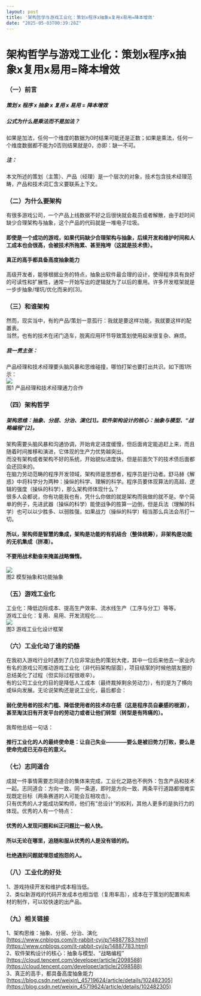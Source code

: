 ```yaml
---
layout: post
title: '架构哲学与游戏工业化：策划x程序x抽象x复用x易用=降本增效'
date: "2025-05-03T00:39:28Z"
---
```

架构哲学与游戏工业化：策划x程序x抽象x复用x易用=降本增效
==============================

### （一）前言

##### 策划 x 程序 x 抽象 x 复用 x 易用 = 降本增效

##### 公式为什么是乘法而不是加法？

如果是加法，任何一个维度的数据为0时结果可能还是正数；如果是乘法，任何一个维度数据都不能为0否则结果就是0，亦即：缺一不可。

##### 注：

本文所述的策划（主策）、产品（经理）是一个层次的对象，技术包含技术经理范畴，产品和技术词汇含义要联系上下文。

### （二）为什么要架构

有很多游戏公司，一个产品上线数据不好之后很快就会裁员或者解散，由于赶时间缺少合理架构与抽象，这个产品的代码就是一堆电子垃圾。

#### 即使是一个成功的游戏，如果代码缺少合理架构与抽象，后续开发和维护时间和人工成本也会很高，会被技术所拖累、甚至拖垮（这就是技术债）。

#### 真正的高手都具备高度抽象能力

高级开发者，能够根据业务的特点，抽象出软件最合理的设计，使得程序具有良好的可读性和扩展性，通常一开始写出的逻辑就为了以后的重用。许多开发框架就是一步步抽象/埋坑/优化而来的\[3\]。

### （三）和谁架构

然而，现实当中，有的产品/策划一意孤行：我就是要这样功能，我就要这样的配置表。  
当然，也有的技术在闭门造车，脱离应用环节导致策划使用起来很复杂、麻烦。

##### 我一贯主张：

产品经理和技术经理要头脑风暴和思维碰撞，哪怕打架也要打出共识。如下图1所示：  
![](https://img2024.cnblogs.com/blog/3509144/202505/3509144-20250502103838495-2091589583.png)  
图1 产品经理和技术经理通力合作

### （四）架构哲学

##### 架构思维：抽象、分层、分治、演化\[1\]。软件架构设计的核心：抽象与模型、“战略编程”\[2\]。

架构需要头脑风暴和沟通协调，开始肯定进度缓慢，但后面肯定能追赶上来，而且随着时间推移和演进，它体现的生产力优势越突出。  
而没有架构或者架构不好的系统，开始貌似进度快，但是前面欠下的技术债后面都会还回来的。  
在脑力劳动范畴的程序开发领域，架构师是思想者，程序员是行动者。舒马赫《解惑》中将科学分为两种：操纵的科学、理解的科学。程序员要体现算法的高超、逻辑的强度（操纵的科学），那么架构师体现什么？  
很多人会都说，你有功能我也有，凭什么你做的就是架构而我做的就不是。举个简单的例子，先进武器（操纵的科学）能使战争的胜算一边倒，但是兵法（理解的科学）也可以以少胜多、以弱胜强，如果战力（操纵的科学）相当那么兵法会吊打一切。

#### 所以，架构师是智慧的集成，架构是功能的有机结合（整体统筹），非架构是功能的无机集成（拼凑）。

#### 不要用战术勤奋来掩盖战略懒惰。

![](https://img2024.cnblogs.com/blog/3509144/202505/3509144-20250502111002236-1867024399.jpg)  
图2 模型抽象和功能抽象

### （五）游戏工业化

工业化：降低边际成本、提高生产效率、流水线生产（工序与分工）等等。  
游戏工业化：复用、易用、开发流程化.....  
![](https://img2024.cnblogs.com/blog/3509144/202505/3509144-20250502113147999-759869906.png)  
图3 游戏工业化设计框架

### （六）工业化动了谁的奶酪

在我初入游戏行业时遇到了几位非常出色的策划大佬，其中一位后来他去一家业内有名的游戏公司推动游戏工业化（非代码架构层面），项目结案的时候他朋友圈的总结美化了过程（但实际过程很艰辛）。  
有的公司工业化的目的是降低人工成本（最终裁掉剩余劳动力），有的是为了横向或纵向发展。无论说架构还是说工业化，最后都会：

#### 弱化使用者的技术门槛、降低使用者的技术存在感（这是程序员自豪感的根源），甚至淘汰旧有开发平台的劳动力或者让他们转型（转型是有阵痛的）。

我帮他总结一句话：

#### 推行工业化的人的最终使命是：让自己失业————要么是被旧势力打败，要么是使命完成已无存在的意义。

### （七）志同道合

成就一件事情需要志同道合的集体来完成，工业化之路也不例外：包含产品和技术一起。志同道合：方向一致、同一条道，即时是方向一致、两条平行道路都很难实现既定目标（两条赛道的人可能会互相攻击）。  
只有优秀的人才能成功架构师，他们有“总设计”的权利，其他人更多的是执行力的体现。优秀的人有一个特点：

#### 优秀的人发现问题和纠正问题比一般人快。

#### 所以无论在哪里，追随和服从优秀的人是没有错的的。

#### 杜绝遇到问题就埋怨或抱怨的人。

### （八）工业化的好处

1、游戏持续开发和维护成本相当低。  
2、类似新游戏的代码开发成本也相当低（复用率高），成本在于策划的配置和素材的制作，可以较快速的出产品。

### （九）相关链接

1、架构思维：抽象、分层、分治、演化  
[https://www.cnblogs.com/it-rabbit-cyj/p/14887783.html](https://www.cnblogs.com/it-rabbit-cyj/p/14887783.html)  
2、软件架构设计的核心：抽象与模型、“战略编程”  
[https://cloud.tencent.com/developer/article/2098588](https://cloud.tencent.com/developer/article/2098588)  
3、真正的高手，都具备高度抽象能力  
[https://blog.csdn.net/weixin\_45719624/article/details/102482305](https://blog.csdn.net/weixin_45719624/article/details/102482305)